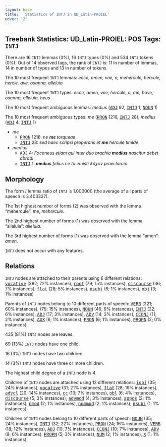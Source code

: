 ```yaml
---
layout: base
title:  'Statistics of INTJ in UD_Latin-PROIEL'
udver: '2'
---
```


## Treebank Statistics: UD_Latin-PROIEL: POS Tags: `INTJ`

There are 16 `INTJ` lemmas (0%), 16 `INTJ` types (0%) and 534 `INTJ` tokens (0%).
Out of 14 observed tags, the rank of `INTJ` is: 11 in number of lemmas, 14 in number of types and 13 in number of tokens.

The 10 most frequent `INTJ` lemmas: <em>ecce, amen, vae, o, mehercule, hercule, hercle, ave, osanna, alleluia</em>

The 10 most frequent `INTJ` types:  <em>ecce, amen, vae, hercule, o, me, have, osanna, alleluia, heus</em>

The 10 most frequent ambiguous lemmas: <em>medius</em> (<tt><a href="la_proiel-pos-ADJ.html">ADJ</a></tt> 92, <tt><a href="la_proiel-pos-INTJ.html">INTJ</a></tt> 1, <tt><a href="la_proiel-pos-NOUN.html">NOUN</a></tt> 1)

The 10 most frequent ambiguous types:  <em>me</em> (<tt><a href="la_proiel-pos-PRON.html">PRON</a></tt> 1216, <tt><a href="la_proiel-pos-INTJ.html">INTJ</a></tt> 28), <em>medius</em> (<tt><a href="la_proiel-pos-ADJ.html">ADJ</a></tt> 4, <tt><a href="la_proiel-pos-INTJ.html">INTJ</a></tt> 1)


* <em>me</em>
  * <tt><a href="la_proiel-pos-PRON.html">PRON</a></tt> 1216: <em>ne <b>me</b> torqueas</em>
  * <tt><a href="la_proiel-pos-INTJ.html">INTJ</a></tt> 28: <em>sed haec scripsi properans et <b>me</b> hercule timide</em>
* <em>medius</em>
  * <tt><a href="la_proiel-pos-ADJ.html">ADJ</a></tt> 4: <em>Focaneus etiam qui inter duo brachia <b>medius</b> nascitur debet abradi</em>
  * <tt><a href="la_proiel-pos-INTJ.html">INTJ</a></tt> 1: <em><b>medius</b> fidius ne tu emisti λόχον praeclarum</em>

## Morphology

The form / lemma ratio of `INTJ` is 1.000000 (the average of all parts of speech is 3.403337).

The 1st highest number of forms (2) was observed with the lemma “mehercule”: <em>me, mehercule</em>.

The 2nd highest number of forms (1) was observed with the lemma “alleluia”: <em>alleluia</em>.

The 3rd highest number of forms (1) was observed with the lemma “amen”: <em>amen</em>.

`INTJ` does not occur with any features.


## Relations

`INTJ` nodes are attached to their parents using 6 different relations: <tt><a href="la_proiel-dep-vocative.html">vocative</a></tt> (382; 72% instances), <tt><a href="la_proiel-dep-root.html">root</a></tt> (79; 15% instances), <tt><a href="la_proiel-dep-discourse.html">discourse</a></tt> (36; 7% instances), <tt><a href="la_proiel-dep-flat.html">flat</a></tt> (28; 5% instances), <tt><a href="la_proiel-dep-nsubj.html">nsubj</a></tt> (6; 1% instances), <tt><a href="la_proiel-dep-obj.html">obj</a></tt> (3; 1% instances)

Parents of `INTJ` nodes belong to 10 different parts of speech: <tt><a href="la_proiel-pos-VERB.html">VERB</a></tt> (321; 60% instances),  (79; 15% instances), <tt><a href="la_proiel-pos-NOUN.html">NOUN</a></tt> (46; 9% instances), <tt><a href="la_proiel-pos-INTJ.html">INTJ</a></tt> (32; 6% instances), <tt><a href="la_proiel-pos-ADJ.html">ADJ</a></tt> (17; 3% instances), <tt><a href="la_proiel-pos-ADV.html">ADV</a></tt> (14; 3% instances), <tt><a href="la_proiel-pos-CCONJ.html">CCONJ</a></tt> (11; 2% instances), <tt><a href="la_proiel-pos-AUX.html">AUX</a></tt> (6; 1% instances), <tt><a href="la_proiel-pos-PRON.html">PRON</a></tt> (6; 1% instances), <tt><a href="la_proiel-pos-PROPN.html">PROPN</a></tt> (2; 0% instances)

435 (81%) `INTJ` nodes are leaves.

69 (13%) `INTJ` nodes have one child.

16 (3%) `INTJ` nodes have two children.

14 (3%) `INTJ` nodes have three or more children.

The highest child degree of a `INTJ` node is 4.

Children of `INTJ` nodes are attached using 12 different relations: <tt><a href="la_proiel-dep-iobj.html">iobj</a></tt> (35; 24% instances), <tt><a href="la_proiel-dep-vocative.html">vocative</a></tt> (31; 21% instances), <tt><a href="la_proiel-dep-flat.html">flat</a></tt> (28; 19% instances), <tt><a href="la_proiel-dep-advcl.html">advcl</a></tt> (20; 14% instances), <tt><a href="la_proiel-dep-cc.html">cc</a></tt> (10; 7% instances), <tt><a href="la_proiel-dep-obl.html">obl</a></tt> (6; 4% instances), <tt><a href="la_proiel-dep-discourse.html">discourse</a></tt> (5; 3% instances), <tt><a href="la_proiel-dep-advmod.html">advmod</a></tt> (4; 3% instances), <tt><a href="la_proiel-dep-appos.html">appos</a></tt> (2; 1% instances), <tt><a href="la_proiel-dep-nmod.html">nmod</a></tt> (2; 1% instances), <tt><a href="la_proiel-dep-nummod.html">nummod</a></tt> (2; 1% instances), <tt><a href="la_proiel-dep-nsubj.html">nsubj</a></tt> (1; 1% instances)

Children of `INTJ` nodes belong to 10 different parts of speech: <tt><a href="la_proiel-pos-NOUN.html">NOUN</a></tt> (35; 24% instances), <tt><a href="la_proiel-pos-INTJ.html">INTJ</a></tt> (32; 22% instances), <tt><a href="la_proiel-pos-PRON.html">PRON</a></tt> (24; 16% instances), <tt><a href="la_proiel-pos-VERB.html">VERB</a></tt> (18; 12% instances), <tt><a href="la_proiel-pos-ADJ.html">ADJ</a></tt> (10; 7% instances), <tt><a href="la_proiel-pos-CCONJ.html">CCONJ</a></tt> (10; 7% instances), <tt><a href="la_proiel-pos-ADV.html">ADV</a></tt> (9; 6% instances), <tt><a href="la_proiel-pos-PROPN.html">PROPN</a></tt> (5; 3% instances), <tt><a href="la_proiel-pos-NUM.html">NUM</a></tt> (2; 1% instances), <tt><a href="la_proiel-pos-X.html">X</a></tt> (1; 1% instances)

